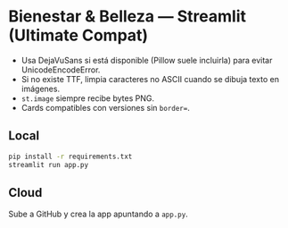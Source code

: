# Bienestar & Belleza — Streamlit (Ultimate Compat)

- Usa DejaVuSans si está disponible (Pillow suele incluirla) para evitar UnicodeEncodeError.
- Si no existe TTF, limpia caracteres no ASCII cuando se dibuja texto en imágenes.
- `st.image` siempre recibe bytes PNG.
- Cards compatibles con versiones sin `border=`.

## Local
```bash
pip install -r requirements.txt
streamlit run app.py
```

## Cloud
Sube a GitHub y crea la app apuntando a `app.py`.
